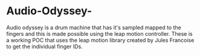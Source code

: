 # Audio-Odyssey-
Audio odyssey is a drum machine that has it's sampled mapped to the fingers and this is made possible using the leap motion controller. These is a working POC that uses the leap motion library created by Jules Francoise to get the individual finger IDs.